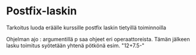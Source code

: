 # Postfix-laskin
Tarkoitus luoda eräälle kurssille postfix laskin tietyillä toiminnoilla

Ohjelman ajo :
argumentillä p saa ohjeet eri operaattoreista. Tämän jälkeen lasku toimitus syötetään yhtenä pötkönä esim. "12+7.5-"
